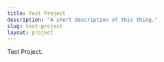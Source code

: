 ```yaml
---
title: Test Project
description: "A short description of this thing."
slug: test-project
layout: project
---
```


Test Project.

